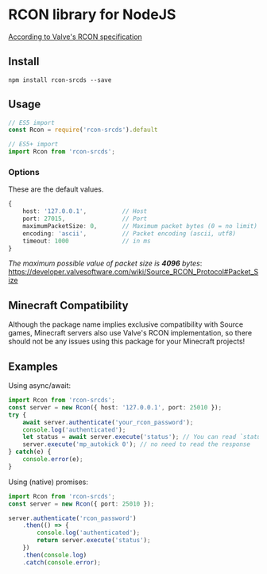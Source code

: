 # RCON library for NodeJS
[According to Valve's RCON specification](https://developer.valvesoftware.com/wiki/Source_RCON_Protocol)

## Install
```console
npm install rcon-srcds --save
```

## Usage
```typescript
// ES5 import
const Rcon = require('rcon-srcds').default

// ES5+ import
import Rcon from 'rcon-srcds';
```

### Options
These are the default values.
```typescript
{
    host: '127.0.0.1',          // Host
    port: 27015,                // Port
    maximumPacketSize: 0,       // Maximum packet bytes (0 = no limit)
    encoding: 'ascii',          // Packet encoding (ascii, utf8)
    timeout: 1000               // in ms
}
```

*The maximum possible value of packet size is **4096** bytes*: https://developer.valvesoftware.com/wiki/Source_RCON_Protocol#Packet_Size

## Minecraft Compatibility
Although the package name implies exclusive compatibility with Source games, Minecraft servers also use Valve's RCON implementation, so there should not be any issues using this package for your Minecraft projects!

## Examples
Using async/await:
```typescript
import Rcon from 'rcon-srcds';
const server = new Rcon({ host: '127.0.0.1', port: 25010 });
try {
    await server.authenticate('your_rcon_password');
    console.log('authenticated');
    let status = await server.execute('status'); // You can read `status` reponse
    server.execute('mp_autokick 0'); // no need to read the response
} catch(e) {
    console.error(e);
}
```
Using (native) promises:
```typescript
import Rcon from 'rcon-srcds';
const server = new Rcon({ port: 25010 });

server.authenticate('rcon_password')
    .then(() => {
        console.log('authenticated');
        return server.execute('status');
    })
    .then(console.log)
    .catch(console.error);
```
